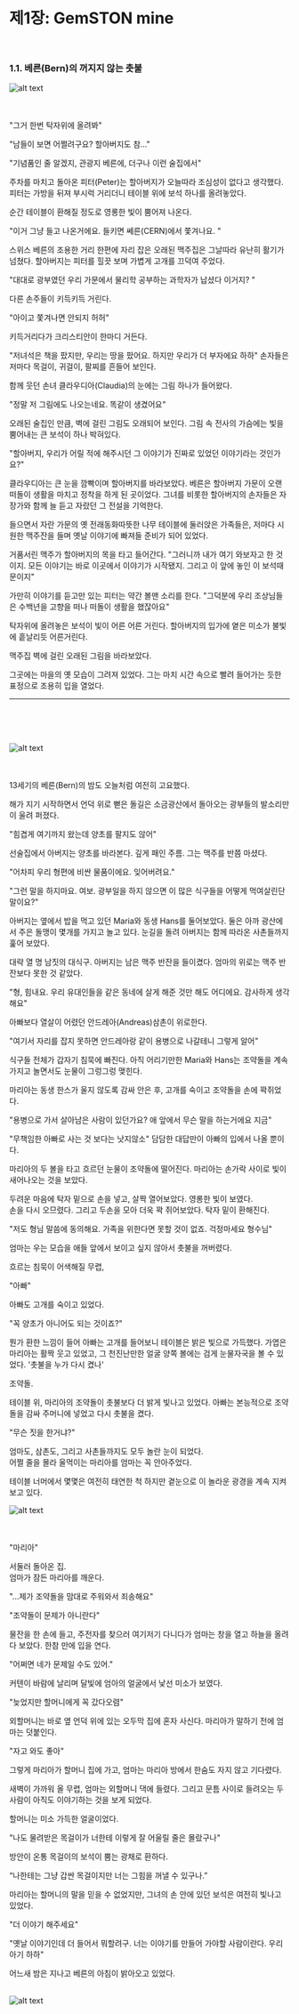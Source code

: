 # 제1장: GemSTON mine


<br>

### 1.1. 베른(Bern)의 꺼지지 않는 촛불
![alt text](image.png)
<br><br><br>

"그거 한번 탁자위에 올려봐"<br>

"남들이 보면 어쩔려구요? 할아버지도 참..."<br>

"기념품인 줄 알겠지, 관광지 베른에, 더구나 이런 술집에서"<br>

주차를 마치고 돌아온 피터(Peter)는 할아버지가 오늘따라 조심성이 없다고 생각했다. 피터는 가방을 뒤져 부시럭 거리더니 테이블 위에 보석 하나를 올려놓았다.<br>

순간 테이블이 환해질 정도로 영롱한 빛이 뿜어져 나온다.<br>

"이거 그냥 들고 나온거에요. 들키면 쎄른(CERN)에서 쫓겨나요. "<br>

스위스 베른의 조용한 거리 한편에 자리 잡은 오래된 맥주집은 그날따라 유난히 활기가 넘쳤다. 할아버지는 피터를 힐끗 보며 가볍게 고개를 끄덕여 주었다.<br>

"대대로 광부였던 우리 가문에서 물리학 공부하는 과학자가 납셨다 이거지? "<br>

다른 손주들이 키득키득 거린다.<br>

"아이고 쫓겨나면 안되지 허허"<br>

키득거리다가 크리스티안이 한마디 거든다.<br>

"저녀석은 책을 팠지만, 우리는 땅을 팠어요. 하지만 우리가 더 부자에요 하하" 손자들은 저마다 목걸이, 귀걸이, 팔찌를 흔들어 보인다.<br>

함께 웃던 손녀 클라우디아(Claudia)의 눈에는 그림 하나가 들어왔다.<br>

"정말 저 그림에도 나오는네요. 똑같이 생겼어요"<br>

오래된 술집인 만큼, 벽에 걸린 그림도 오래되어 보인다. 그림 속 전사의 가슴에는 빛을 뿜어내는 큰 보석이 하나 박혀있다.<br>

"할아버지, 우리가 어릴 적에 해주시던 그 이야기가 진짜로 있었던 이야기라는 것인가요?"<br>

클라우디아는 큰 눈을 깜빡이며 할아버지를 바라보았다. 베른은 할아버지 가문이 오랜 떠돌이 생활을 마치고 정착을 하게 된 곳이었다. 그녀를 비롯한 할아버지의 손자들은 자장가와 함께 늘 듣고 자랐던 그 전설을 기억한다.<br>

들으면서 자란 가문의 옛 전래동화따뜻한 나무 테이블에 둘러앉은 가족들은, 저마다 시원한 맥주잔을 들며 옛날 이야기에 빠져들 준비가 되어 있었다.<br>

거품서린 맥주가 할아버지의 목을 타고 들어간다. "그러니까 내가 여기 와보자고 한 것이지. 모든 이야기는 바로 이곳에서 이야기가 시작됐지. 그리고 이 앞에 놓인 이 보석때문이지"<br>

가만히 이야기를 듣고만 있는 피터는 약간 볼맨 소리를 한다. "그덕분에 우리 조상님들은 수백년을 고향을 떠나 떠돌이 생활을 했잖아요"<br>

탁자위에 올려놓은 보석이 빛이 어른 어른 거린다. 할아버지의 입가에 옅은 미소가 불빛에 흩날리듯 어른거린다.<br>

맥주집 벽에 걸린 오래된 그림을 바라보았다.<br>

그곳에는 마을의 옛 모습이 그려져 있었다. 그는 마치 시간 속으로 빨려 들어가는 듯한 표정으로 조용히 입을 열었다.<br>



--------------------------------
<br><br><br>

![alt text](image-4.png)
<br><br><br>

13세기의 베른(Bern)의 밤도 오늘처럼 여전히 고요했다.<br>

해가 지기 시작하면서 언덕 위로 뻗은 돌길은 소금광산에서 돌아오는 광부들의 발소리만이 울려 퍼졌다.<br>

"힘겹게 여기까지 왔는데 양초를 팔지도 않어"<br>

선술집에서 아버지는 양초를 바라본다. 깊게 패인 주름. 그는 맥주를 반쯤 마셨다.<br>

"어차피 우리 형편에 비싼 물품이에요. 잊어버려요."<br>

"그런 말을 하지마요. 여보. 광부일을 하지 않으면 이 많은 식구들을 어떻게 먹여살린단 말이요?"<br>

아버지는 옆에서 밥을 먹고 있던 Maria와 동생 Hans를 둘어보았다. 둘은 아까 광산에서 주은 돌맹이 몇개를 가지고 놀고 있다. 눈길을 돌려 아버지는 함께 따라온 사촌들까지 훑어 보았다.<br>

대략 열 명 남짓의 대식구. 아버지는 남은 맥주 반잔을 들이켰다.
엄마의 위로는 맥주 반 잔보다 못한 것 같았다.<br>

"형, 힘내요. 우리 유대인들을 같은 동네에 살게 해준 것만 해도 어디에요. 감사하게 생각해요"<br>

아빠보다 열살이 어렸던 안드레아(Andreas)삼촌이 위로한다.<br>

"여기서 자리를 잡지 못하면 안드레아랑 같이 용병으로 나갈테니 그렇게 알어"<br>

식구들 전체가 갑자기 침묵에 빠진다. 아직 어리기만한 Maria와 Hans는 조약돌을 계속 가지고 놀면서도 눈물이 그렁그렁 맺힌다.<br>

마리아는 동생 한스가 울지 않도록 감싸 안은 후, 고개를 숙이고 조약돌을 손에 꽉쥐었다.<br>

"용병으로 가서 살아남은 사람이 있던가요? 애 앞에서 무슨 말을 하는거에요 지금"<br>

"무책임한 아빠로 사는 것 보다는 낫지않소" 담담한 대답만이 아빠의 입에서 나올 뿐이다.<br>

마리아의 두 볼을 타고 흐르던 눈물이 조약돌에 떨어진다. 마리아는 손가락 사이로 빛이 새어나오는 것을 보았다.<br>

두려운 마음에 탁자 밑으로 손을 넣고, 살짝 열어보았다. 영롱한 빛이 보였다.<br>
손을 다시 오므렸다. 그리고 두손을 모아 더욱 꽉 쥐어보았다. 탁자 밑이 환해진다.<br>

"저도 형님 말씀에 동의해요. 가족을 위한다면 못할 것이 없죠. 걱정마세요 형수님"<br>

엄마는 우는 모습을 애들 앞에서 보이고 싶지 않아서 촛불을 꺼버렸다.<br>

흐르는 침묵이 어색해질 무렵,<br>

"아빠"<br>

아빠도 고개를 숙이고 있었다.<br>

"꼭 양초가 아니어도 되는 것이죠?"<br>

뭔가 환한 느낌이 들어 아빠는 고개를 들어보니 테이블은 밝은 빛으로 가득했다.
가엽은 마리아는 활짝 웃고 있었고, 그 천진난만한 얼굴 양쪽 볼에는 검게 눈물자국을 볼 수 있었다. '촛불을 누가 다시 켰나'<br>

조약돌.<br>

테이블 위, 마리아의 조약돌이 촛불보다 더 밝게 빛나고 있었다. 아빠는 본능적으로 조약돌을 감싸 주머니에 넣었고 다시 촛불을 켰다.<br>

"무슨 짓을 한거냐?"<br>

엄마도, 삼촌도, 그리고 사촌들까지도 모두 놀란 눈이 되었다.<br>
어쩔 줄을 몰라 울먹이는 마리아를 엄마는 꼭 안아주었다.<br>


테이블 너머에서 몇몇은 여전히 태연한 척 하지만 곁눈으로 이 놀라운 광경을 계속 지켜보고 있다.<br>

![alt text](image-2.png)
<br><br><br>


"마리아"<br>

서둘러 돌아온 집.<br>
엄마가 잠든 마리아를 깨운다.<br>

"...제가 조약돌을 맘대로 주워와서 죄송해요"<br>

"조약돌이 문제가 아니란다" <br>

물잔을 한 손에 들고, 주전자를 찾으러 여기저기 다니다가 엄마는 창을 열고 하늘을 올려다 보았다. 한참 만에 입을 연다.<br>

"어쩌면 네가 문제일 수도 있어."<br>

커텐이 바람에 날리며 달빛에 엄아의 얼굴에서 낯선 미소가 보였다.

"늦었지만 할머니에게 꼭 갔다오렴"<br>

외할머니는 바로 옆 언덕 위에 있는 오두막 집에 혼자 사신다. 마리아가 말하기 전에 엄마는 덧붙인다.<br>

"자고 와도 좋아"<br>

그렇게 마리아가 할머니 집에 가고, 엄마는 마리아 방에서 한숨도 자지 않고 기다렸다.<br>

새벽이 가까워 올 무렵, 엄마는 외할머니 댁에 들렸다. 그리고 문틈 사이로 들려오는 두 사람이 아직도 이야기하는 것을 보게 되었다.<br>

할머니는 미소 가득한 얼굴이었다.<br>

"나도 물려받은 목걸이가 너한테 이렇게 잘 어울릴 줄은 몰랐구나"<br>

방안이 온통 목걸이의 보석이 뿜는 광채로 환하다.<br>

“나한테는 그냥 갑싼 목걸이지만 너는 그힘을 꺼낼 수 있구나.”<br>

마리아는 할머니의 말을 믿을 수 없었지만, 그녀의 손 안에 있던 보석은 여전히 빛나고 있었다.<br>

"더 이야기 해주세요"<br>

"옛날 이야기인데 더 들어서 뭐할려구. 너는 이야기를 만들어 가야할 사람이란다. 우리 아기 하하"<br>

어느새 밤은 지나고 베른의 아침이 밝아오고 있었다.<br>
<br>

![alt text](image-5.png)
<br><br><br>
